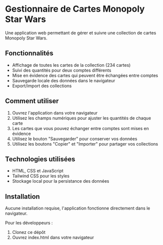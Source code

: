 # Gestionnaire de Cartes Monopoly Star Wars

Une application web permettant de gérer et suivre une collection de cartes Monopoly Star Wars.

## Fonctionnalités

- Affichage de toutes les cartes de la collection (234 cartes)
- Suivi des quantités pour deux comptes différents
- Mise en évidence des cartes qui peuvent être échangées entre comptes
- Sauvegarde locale des données dans le navigateur
- Export/import des collections

## Comment utiliser

1. Ouvrez l'application dans votre navigateur
2. Utilisez les champs numériques pour ajuster les quantités de chaque carte
3. Les cartes que vous pouvez échanger entre comptes sont mises en évidence
4. Utilisez le bouton "Sauvegarder" pour conserver vos données
5. Utilisez les boutons "Copier" et "Importer" pour partager vos collections

## Technologies utilisées

- HTML, CSS et JavaScript
- Tailwind CSS pour les styles
- Stockage local pour la persistance des données

## Installation

Aucune installation requise, l'application fonctionne directement dans le navigateur.

Pour les développeurs :
1. Clonez ce dépôt
2. Ouvrez index.html dans votre navigateur
